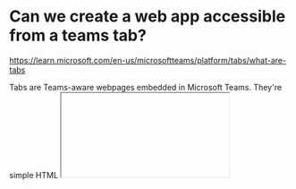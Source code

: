 # Can we create a web app accessible from a teams tab?
https://learn.microsoft.com/en-us/microsoftteams/platform/tabs/what-are-tabs

Tabs are Teams-aware webpages embedded in Microsoft Teams. They're simple HTML <iframe/> tags that point to domains declared in the app manifest and can be added as part of a channel inside a team, group chat, or personal app for an individual user. You can include custom tabs with your app to embed your own web content in Teams or add Teams-specific functionality to your web content. For more information, see Teams JavaScript client library.

There are few prerequisites that you must go through before working on tabs.

There are two types of tabs available in Teams, personal and channel or group. Personal tabs, along with personal-scoped bots, are part of personal apps and are scoped to a single user. They can be pinned to the left navigation bar for easy access. Channel or group tabs deliver content to channels and group chats, and are a great way to create collaborative spaces around dedicated web-based content.

You can build tabs with Adaptive Cards and centralize all Teams app capabilities by eliminating the need for a different backend for your bots and tabs. Stage View is a new UI component that allows you to render the content opened in full screen in Teams and pinned as a tab. The existing link unfurling service is updated, so that it's used to turn URLs into a tab using an Adaptive Card and Chat Services. You can create conversational tabs using conversational sub-entities that allow users to have conversations about sub-entities in your tab, such as specific task, patient, and sales opportunity, instead of discussing the entire tab. You can make changes to tab margins to enhance the developer's experience when building apps. You can drag the tab and place it in the desired position to interchange the tab positions within your personal apps and channel or group chats.
Tabs user scenarios
Scenario: Bring an existing web-based resource inside Teams.
Example: You create a personal tab in your Teams app that presents an informational corporate website to users.

Scenario: Add support pages to a Teams bot or messaging extension.
Example: You create personal tabs that provide about and help webpage content to users.

Scenario: Provide access to items that your users interact with regularly for cooperative dialogue and collaboration.
Example: You create a channel or group tab with deep linking to individual items.

Declare custom tab in app manifest
A custom tab is declared in the app manifest of your app package. For each webpage you want included as a tab in your app, you define a URL and a scope. Additionally, you can add the Teams JavaScript client library to your page, and call microsoftTeams.initialize() after your page loads. Teams displays your page and provides access to Teams-specific information, for example, the Teams client is running the dark theme.

Whether you choose to expose your tab within the channel or group, or personal scope, you must present an <iframe> HTML content page in your tab. For personal tabs, the content URL is set directly in your Teams app manifest by the contentUrl property in the staticTabs array. Your tab's content is the same for all users.

Teams app doesn't recognize sub iframes. Therefore, it'll not load if there is an iframe within the tab app.

For channel or group tabs, you can also create an extra configuration page. This page allows you to configure content page URL, typically by using URL query string parameters to load the appropriate content for that context. This is because your channel or group tab can be added to multiple teams or group chats. On each subsequent install, your users can configure the tab, allowing you to tailor the experience as required. When users add or configure a tab, a URL is associated with the tab that is presented in the Teams user interface (UI). Configuring a tab simply adds more parameters to that URL. For example, when you add the Azure Boards tab, the configuration page allows you to choose, which board the tab loads. The configuration page URL is specified by the configurationUrl property in the configurableTabs array in your app manifest.

You can have multiple channels or group tabs, and up to 16 personal tabs per app.

Login pages don't render in iFrames, as a safeguard against clickjacking. Your authentication logic needs to use a method other than redirect. For example, use token-based or cookie-based authentication.

Within your content page, add a reference to Microsoft Teams JavaScript client library using script tags. After your page loads, make a call to app.initialize(), otherwise your page won't be displayed.

Microsoft Teams tab doesn't support the ability to load intranet websites that use self-signed certificates.
